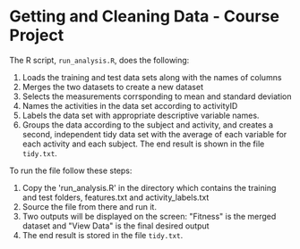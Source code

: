 # Getting and Cleaning Data - Course Project

The R script, `run_analysis.R`, does the following:

1. Loads the training and test data sets along with the names of columns
2. Merges the two datasets to create a new dataset
3. Selects the measurements corrsponding to mean and standard deviation
4. Names the activities in the data set according to activityID
5. Labels the data set with appropriate descriptive variable names.
6. Groups the data according to the subject and activity, and creates a second, independent tidy data set
 with the average of each variable for each activity and each subject.
The end result is shown in the file `tidy.txt`.

To run the file follow these steps:
 1. Copy the 'run_analysis.R' in the directory which contains the training and test folders, features.txt
  and activity_labels.txt  
 2. Source the file from there and run it. 
 3. Two outputs will be displayed on the screen: "Fitness" is the merged dataset and "View Data" is the final desired output
 4. The end result is stored in the file `tidy.txt`.
